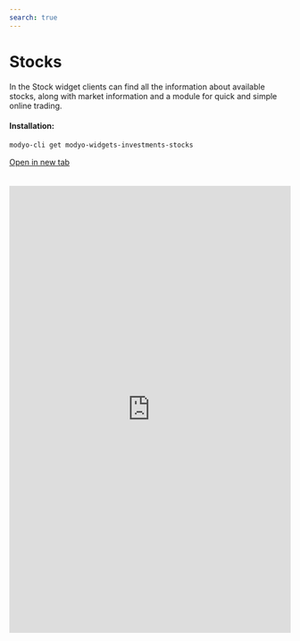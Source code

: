 ```yaml
---
search: true
---
```


# Stocks

In the Stock widget clients can find all the information about available stocks, along with market information and a module for quick and simple online trading.

#### Installation:

```bash
modyo-cli get modyo-widgets-investments-stocks
```

[Open in new tab](https://widgets.modyo.com/investments/stocks)

<iframe id="widgetFrame" src="https://widgets.modyo.com/investments/stocks" width="100%" frameBorder="0"  style="min-height:800px;overflow:auto;margin-top:20px;"/>

| Feature            | Description                                                                                                                                                                                                                          |
| ------------------ | ------------------------------------------------------------------------------------------------------------------------------------------------------------------------------------------------------------------------------------ |
| Stock Layout       | Shows the set of tradable stocks available. Displays a list of transactions in transit associated with the stocks. Displays market information for a specific stock. Allows clients to cancel transactions in transit, if necessary. |
| Market Information | Shows the information available for a stock, such as the growth, market peaks, amount traded, latest price and possible institution-specific documents. Allows you to buy or sell a selected stock.                                  |
| Compra de Acciones | Permite realizar la compra de la acción seleccionada, definiendo la cuenta de inversión, la cantidad de acciones, el monto máximo al que se desea comprar, y el tiempo de duración de la orden.                                      |
| Purchase of Shares | Allows the sale of the selected stock, defining of the investment account, the amount of shares to be sold and the minimum sale price.                                                                                               |

<script>

  export default {
    mounted() {

      function setIframeHeightCO(id, ht) {
          var ifrm = document.getElementById(id);
          if(ifrm) {
            ifrm.style.height = ht + 4 + "px";
          }
      }
      // iframed document sends its height using postMessage
      function handleDocHeightMsg(e) {
          // check origin
          if ( e.origin === 'https://widgets.modyo.com' ) {
              // parse data
              var data = JSON.parse( e.data );

              console.log('data:', data)
              // check data object
              if ( data['docHeight'] ) {
                  setIframeHeightCO( 'widgetFrame', data['docHeight'] );
              } else {
                  setIframeHeightCO( 'widgetFrame', 700 );
              }
          }
      }

      // assign message handler
      if ( window.addEventListener ) {
          window.addEventListener('message', handleDocHeightMsg, false);
      }
    }
  }

</script>
